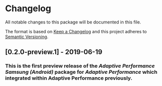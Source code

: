 # Changelog
All notable changes to this package will be documented in this file.

The format is based on [Keep a Changelog](http://keepachangelog.com/en/1.0.0/)
and this project adheres to [Semantic Versioning](http://semver.org/spec/v2.0.0.html).

## [0.2.0-preview.1] - 2019-06-19

### This is the first preview release of the *Adaptive Performance Samsung (Android)* package for *Adaptive Performance* which integrated within Adaptive Performance previously.
